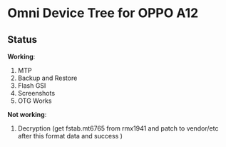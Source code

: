 Omni Device Tree for OPPO A12
===========================================
## Status

**Working**:

1. MTP
2. Backup and Restore
3. Flash GSI
4. Screenshots
5. OTG Works

**Not working**:

1. Decryption (get fstab.mt6765 from rmx1941 and patch to vendor/etc after this format data and success )

